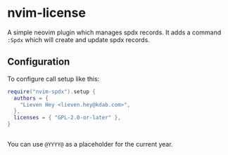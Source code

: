 # nvim-license

A simple neovim plugin which manages spdx records.
It adds a command `:Spdx` which will create and update spdx records.

## Configuration
To configure call setup like this:
```lua
require("nvim-spdx").setup {
  authors = {
    "Lieven Hey <lieven.hey@kdab.com>",
  },
  licenses = { "GPL-2.0-or-later" },
}
 
```

You can use `@YYYY@` as a placeholder for the current year.
